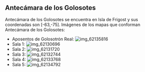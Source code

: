 ## Antecámara de los Golosotes
Antecámara de los Golosotes se encuentra en Isla de Frigost y sus coordenadas son [-63,-75].
Imágenes de los mapas que conforman Antecámara de los Golosotes:
- Aposentos de Golosotrón Real: ![img_62135816](https://media.discordapp.net/attachments/1115311447145193482/1115362473416069222/62135816.jpg)
- Sala 1: ![img_62130696](https://media.discordapp.net/attachments/1115311447145193482/1115362431452069908/62130696.jpg)
- Sala 2: ![img_62131720](https://media.discordapp.net/attachments/1115311447145193482/1115362443338711112/62131720.jpg)
- Sala 3: ![img_62132744](https://media.discordapp.net/attachments/1115311447145193482/1115362467225276496/62132744.jpg)
- Sala 4: ![img_62133768](https://media.discordapp.net/attachments/1115311447145193482/1115362470484250814/62133768.jpg)
- Sala 5: ![img_62134792](https://media.discordapp.net/attachments/1115311447145193482/1115362471906115596/62134792.jpg)